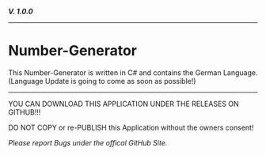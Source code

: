 **_V. 1.0.0_**

----------------------------------------------------------------------------------------------------------------------------------------------------------------

# Number-Generator

This Number-Generator is written in C# and contains the German Language. (Language Update is going to come as soon as possible!)

----------------------------------------------------------------------------------------------------------------------------------------------------------------

YOU CAN DOWNLOAD THIS APPLICATION UNDER THE RELEASES ON GITHUB!!!

DO NOT COPY or re-PUBLISH this Application without the owners consent!

_Please report Bugs under the offical GitHub Site._
